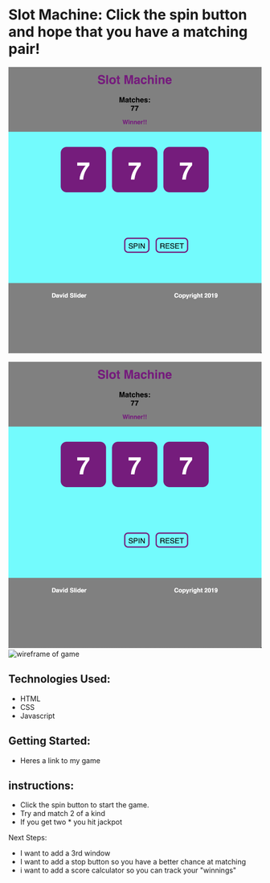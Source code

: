 # Slot Machine: Click the spin button and hope that you have a matching pair!

<!-- Screenshots of final game-->

![Screen of game](./images/game_screenshot.png)
                    
<!--Wire Frame goes here-->

![screenshot of game](./images/game_screenshot.png)
![wireframe of game](./images/screenshot.jpg)


## Technologies Used: 
- HTML
- CSS
- Javascript

## Getting Started: 
- Heres a link to my game

## instructions: 
- Click the spin button to start the game.
- Try and match 2 of a kind
- If you get two * you hit jackpot


Next Steps: 
- I want to add a 3rd window
- I want to add a stop button so you have a better chance at matching
- i want to add a score calculator so you can track your "winnings"